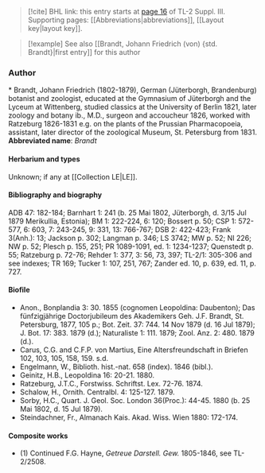 > [!cite] BHL link: this entry starts at [page 16](https://www.biodiversitylibrary.org/page/33266323) of TL-2 Suppl. III.
> Supporting pages: [[Abbreviations|abbreviations]], [[Layout key|layout key]].

> [!example] See also [[Brandt, Johann Friedrich (von) {std. Brandt}|first entry]] for this author

### Author

\* Brandt, Johann Friedrich (1802-1879), German (Jüterborgh, Brandenburg) botanist and zoologist, educated at the Gymnasium of Jüterborgh and the Lyceum at Wittenberg, studied classics at the University of Berlin 1821, later zoology and botany ib., M.D., surgeon and accoucheur 1826, worked with Ratzeburg 1826-1831 e.g. on the plants of the Prussian Pharmacopoeia, assistant, later director of the zoological Museum, St. Petersburg from 1831. 
**Abbreviated name**: *Brandt*

#### Herbarium and types

Unknown; if any at [[Collection LE|LE]].

#### Bibliography and biography

ADB 47: 182-184; Barnhart 1: 241 (b. 25 Mai 1802, Jüterborgh, d. 3/15 Jul 1879 Merikullia, Estonia); BM 1: 222-224, 6: 120; Bossert p. 50; CSP 1: 572-577, 6: 603, 7: 243-245, 9: 331, 13: 766-767; DSB 2: 422-423; Frank 3(Anh.): 13; Jackson p. 302; Langman p. 346; LS 3742; MW p. 52; NI 226; NW p. 52; Plesch p. 155, 251; PR 1089-1091, ed. 1: 1234-1237; Quenstedt p. 55; Ratzeburg p. 72-76; Rehder 1: 377, 3: 56, 73, 397; TL-2/1: 305-306 and see indexes; TR 169; Tucker 1: 107, 251, 767; Zander ed. 10, p. 639, ed. 11, p. 727.

#### Biofile

- Anon., Bonplandia 3: 30. 1855 (cognomen Leopoldina: Daubenton); Das fünfzigjährige Doctorjubileum des Akademikers Geh. J.F. Brandt, St. Petersburg, 1877, 105 p.; Bot. Zeit. 37: 744. 14 Nov 1879 (d. 16 Jul 1879); J. Bot. 17: 383. 1879 (d.); Naturaliste 1: 111. 1879; Zool. Anz. 2: 480. 1879 (d.).
- Carus, C.G. and C.F.P. von Martius, Eine Altersfreundschaft in Briefen 102, 103, 105, 158, 159. s.d.
- Engelmann, W., Biblioth. hist.-nat. 658 (index). 1846 (bibl.).
- Geinitz, H.B., Leopoldina 16: 20-21. 1880.
- Ratzeburg, J.T.C., Forstwiss. Schriftst. Lex. 72-76. 1874.
- Schalow, H., Ornith. Centralbl. 4: 125-127. 1879.
- Sorby, H.C., Quart. J. Geol. Soc. London 36(Proc.): 44-45. 1880 (b. 25 Mai 1802, d. 15 Jul 1879).
- Steindachner, Fr., Almanach Kais. Akad. Wiss. Wien 1880: 172-174.

#### Composite works

- (1) Continued F.G. Hayne, *Getreue Darstell. Gew.* 1805-1846, see TL-2/2508.

